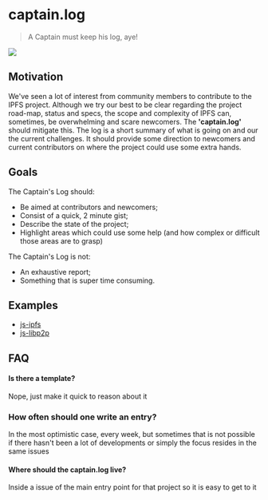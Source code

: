 captain.log
===========

> A Captain must keep his log, aye!

![](http://wp.production.patheos.com/blogs/exploringourmatrix/files/2014/07/image1.jpg)

## Motivation

We've seen a lot of interest from community members to contribute to the IPFS project. Although we try our best to be clear regarding the project road-map, status and specs, the scope and complexity of IPFS can, sometimes, be overwhelming and scare newcomers. The **'captain.log'** should mitigate this. The log is a short summary of what is going on and our the current challenges. It should provide some direction to newcomers and current contributors on where the project could use some extra hands.

## Goals

The Captain's Log should:

- Be aimed at contributors and newcomers;
- Consist of a quick, 2 minute gist;
- Describe the state of the project;
- Highlight areas which could use some help (and how complex or difficult those areas are to grasp)

The Captain's Log is not:

- An exhaustive report;
- Something that is super time consuming.

## Examples

- [js-ipfs](https://github.com/ipfs/js-ipfs/issues/30)
- [js-libp2p](https://github.com/diasdavid/js-libp2p/issues/6)

## FAQ

#### Is there a template?

Nope, just make it quick to reason about it

### How often should one write an entry?

In the most optimistic case, every week, but sometimes that is not possible if there hasn't been a lot of developments or simply the focus resides in the same issues

#### Where should the captain.log live?

Inside a issue of the main entry point for that project so it is easy to get to it
